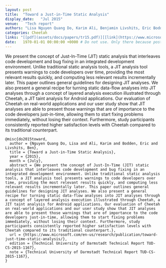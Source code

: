 ```yaml
---
layout: post
title:  "Toward a Just-in-Time Static Analysis"
display_date:   "Jul 2015"
venue:   "Tech report"
authors: "Lisa Nguyen Quang Do, Karim Ali, Benjamin Livshits, Eric Bodden"
categories: Cheetah
links: "[[pdf](assets/docs/papers/tr15.pdf)][[link](https://www.microsoft.com/en-us/research/publication/toward-just-time-static-analysis/)][[implementation](https://github.com/secure-software-engineering/cheetah)]"
date:   1970-01-01 00:00:00 +0000 # Do not use. Only there because posts require a date.
---
```

We present the concept of Just-In-Time (JIT) static analysis that interleaves code development and bug fixing in an integrated development environment. Unlike traditional static analysis tools, a JIT analysis tool presents warnings to code developers over time, providing the most relevant results quickly, and computing less relevant results incrementally later. This paper outlines general guidelines for designing JIT analyses. We also present a general recipe for turning static data-flow analyses into JIT analyses through a concept of layered analysis execution illustrated through Cheetah, a JIT taint analysis for Android applications. Our evaluation of Cheetah on real-world applications and our user study show that JIT analyses are able to present those warnings that are of importance to the code developers just-in-time, allowing them to start fixing problems immediately, without losing their context. Furthermore, study participants consistently reported higher satisfaction levels with Cheetah compared to its traditional counterpart.

```
@misc{do2015toward,
  author = {Nguyen Quang Do, Lisa and Ali, Karim and Bodden, Eric and Livshits, Ben},
  title = {Toward a Just-in-Time Static Analysis},
  year = {2015},
  month = {July},
  abstract = {We present the concept of Just-In-Time (JIT) static analysis that interleaves code development and bug fixing in an integrated development environment. Unlike traditional static analysis tools, a JIT analysis tool presents warnings to code developers over time, providing the most relevant results quickly, and computing less relevant results incrementally later. This paper outlines general guidelines for designing JIT analyses. We also present a general recipe for turning static data-flow analyses into JIT analyses through a concept of layered analysis execution illustrated through Cheetah, a JIT taint analysis for Android applications. Our evaluation of Cheetah on real-world applications and our user study show that JIT analyses are able to present those warnings that are of importance to the code developers just-in-time, allowing them to start fixing problems immediately, without losing their context. Furthermore, study participants consistently reported higher satisfaction levels with Cheetah compared to its traditional counterpart.},
  url = {https://www.microsoft.com/en-us/research/publication/toward-just-time-static-analysis/},
  edition = {Technical University of Darmstadt Technical Report TUD-CS-2015-1167},
  note = {Technical University of Darmstadt Technical Report TUD-CS-2015-1167},
}
```
